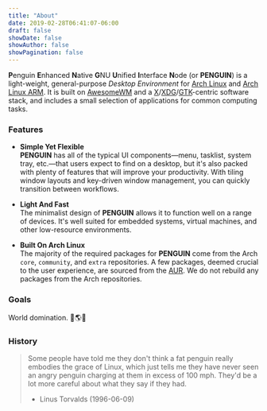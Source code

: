 ```yaml
---
title: "About"
date: 2019-02-28T06:41:07-06:00
draft: false
showDate: false
showAuthor: false
showPagination: false
---
```


**P**enguin **E**nhanced **N**ative **G**NU **U**nified **I**nterface **N**ode (or **PENGUIN**) is a light-weight, general-purpose *Desktop Environment* for [Arch Linux](https://archlinux.org) and [Arch Linux ARM](https://archlinuxarm.org). It is built on [AwesomeWM](https://awesomewm.org/) and a [X](https://x.org)/[XDG](https://www.freedesktop.org/wiki/Specifications/)/[GTK](https://gtk.org/)-centric software stack, and includes a small selection of applications for common computing tasks.

### Features
- **Simple Yet Flexible**  
  **PENGUIN** has all of the typical UI components—menu, tasklist, system tray, etc.—that users expect to find on a desktop, but it's also packed with plenty of features that will improve your productivity. With tiling window layouts and key-driven window management, you can quickly transition between workflows.

- **Light And Fast**  
  The minimalist design of **PENGUIN** allows it to function well on a range of devices. It's well suited for embedded systems, virtual machines, and other low-resource environments.

- **Built On Arch Linux**  
  The majority of the required packages for **PENGUIN** come from the Arch `core`, `community`, and `extra` repositories. A few packages, deemed crucial to the user experience, are sourced from the [AUR](https://aur.archlinux.org/). We do not rebuild any packages from the Arch repositories.

### Goals

World domination. :penguin::earth_americas::penguin:

### History

> Some people have told me they don't think a fat penguin really embodies the grace of Linux, which just tells me they have never seen an angry penguin charging at them in excess of 100 mph. They'd be a lot more careful about what they say if they had.
> - Linus Torvalds (1996-06-09)

